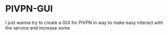 # PIVPN-GUI
I just wanna try to create a GUI for PIVPN in way to make easy interact with the service and increase some 
